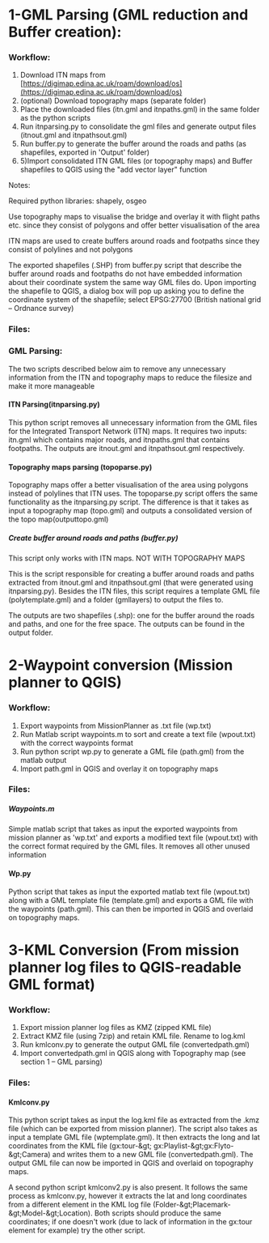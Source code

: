 # 1-GML Parsing (GML reduction and Buffer creation):

### Workflow:

1. Download ITN maps from [https://digimap.edina.ac.uk/roam/download/os](https://digimap.edina.ac.uk/roam/download/os)
  1. (optional) Download topography maps (separate folder)
2. Place the downloaded files (itn.gml and itnpaths.gml) in the same folder as the python scripts
3. Run itnparsing.py to consolidate the gml files and generate output files (itnout.gml and itnpathsout.gml)
4. Run buffer.py to generate the buffer around the roads and paths (as shapefiles, exported in &#39;Output&#39; folder)
5. 5)Import consolidated ITN GML files (or topography maps) and Buffer shapefiles to QGIS using the &quot;add vector layer&quot; function

Notes:

Required python libraries: shapely, osgeo

Use topography maps to visualise the bridge and overlay it with flight paths etc. since they consist of polygons and offer better visualisation of the area

ITN maps are used to create buffers around roads and footpaths since they consist of polylines and not polygons

The exported shapefiles (.SHP) from buffer.py script that describe the buffer around roads and footpaths do not have embedded information about their coordinate system the same way GML files do. Upon importing the shapefile to QGIS, a dialog box will pop up asking you to define the coordinate system of the shapefile; select EPSG:27700 (British national grid – Ordnance survey)

### Files:

### GML Parsing:

The two scripts described below aim to remove any unnecessary information from the ITN and topography maps to reduce the filesize and make it more manageable

#### ITN Parsing(itnparsing.py)

This python script removes all unnecessary information from the GML files for the Integrated Transport Network (ITN) maps. It requires two inputs: itn.gml which contains major roads, and itnpaths.gml that contains footpaths. The outputs are itnout.gml and itnpathsout.gml respectively.

#### Topography maps parsing (topoparse.py)

Topography maps offer a better visualisation of the area using polygons instead of polylines that ITN uses. The topoparse.py script offers the same functionality as the itnparsing.py script. The difference is that it takes as input a topography map (topo.gml) and outputs a consolidated version of the topo map(outputtopo.gml)

##### Create buffer around roads and paths (buffer.py)

This script only works with ITN maps. NOT WITH TOPOGRAPHY MAPS

This is the script responsible for creating a buffer around roads and paths extracted from itnout.gml and itnpathsout.gml (that were generated using itnparsing.py). Besides the ITN files, this script requires a template GML file (polytemplate.gml) and a folder (gmllayers) to output the files to.

The outputs are two shapefiles (.shp): one for the buffer around the roads and paths, and one for the free space. The outputs can be found in the output folder.



# 2-Waypoint conversion (Mission planner to QGIS)

### Workflow:

1. Export waypoints from MissionPlanner as .txt file (wp.txt)
2. Run Matlab script waypoints.m to sort and create a text file (wpout.txt) with the correct waypoints format
3. Run python script wp.py to generate a GML file (path.gml) from the matlab output
4. Import path.gml in QGIS and overlay it on topography maps

### Files:

##### Waypoints.m

Simple matlab script that takes as input the exported waypoints from mission planner as &#39;wp.txt&#39; and exports a modified text file (wpout.txt) with the correct format required by the GML files. It removes all other unused information

#### Wp.py

Python script that takes as input the exported matlab text file (wpout.txt) along with a GML template file (template.gml) and exports a GML file with the waypoints (path.gml). This can then be imported in QGIS and overlaid on topography maps.

# 3-KML Conversion (From mission planner log files to QGIS-readable GML format)

### Workflow:

1. Export mission planner log files as KMZ (zipped KML file)
2. Extract KMZ file (using 7zip) and retain KML file. Rename to log.kml
3. Run kmlconv.py to generate the output GML file (convertedpath.gml)
4. Import convertedpath.gml in QGIS along with Topography map (see section 1 – GML parsing)

### Files:

#### Kmlconv.py

This python script takes as input the log.kml file as extracted from the .kmz file (which can be exported from mission planner). The script also takes as input a template GML file (wptemplate.gml). It then extracts the long and lat coordinates from the KML file (gx:tour-\&gt; gx:Playlist-\&gt;gx:Flyto-\&gt;Camera) and writes them to a new GML file (convertedpath.gml). The output GML file can now be imported in QGIS and overlaid on topography maps.

A second python script kmlconv2.py is also present. It follows the same process as kmlconv.py, however it extracts the lat and long coordinates from a different element in the KML log file
(Folder-\&gt;Placemark-\&gt;Model-\&gt;Location). Both scripts should produce the same coordinates; if one doesn&#39;t work (due to lack of information in the gx:tour element for example) try the other script.
